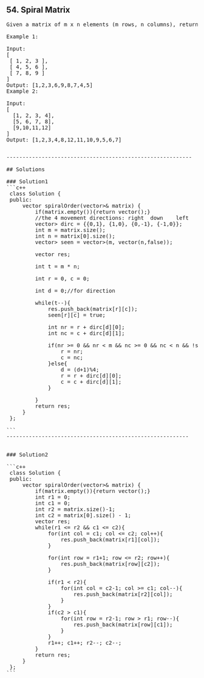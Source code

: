 ## 54. Spiral Matrix
<pre>
Given a matrix of m x n elements (m rows, n columns), return all elements of the matrix in spiral order.

Example 1:

Input:
[
 [ 1, 2, 3 ],
 [ 4, 5, 6 ],
 [ 7, 8, 9 ]
]
Output: [1,2,3,6,9,8,7,4,5]
Example 2:

Input:
[
  [1, 2, 3, 4],
  [5, 6, 7, 8],
  [9,10,11,12]
]
Output: [1,2,3,4,8,12,11,10,9,5,6,7]
<pre>

----------------------------------------------------------

## Solutions

### Solution1
```c++
 class Solution {
 public:
     vector<int> spiralOrder(vector<vector<int>>& matrix) {
         if(matrix.empty()){return vector<int>();}
         //the 4 movement directions: right  down    left     up
         vector<vector<int>> dirc = {{0,1}, {1,0}, {0,-1}, {-1,0}};
         int m = matrix.size();
         int n = matrix[0].size();
         vector<vector<bool>> seen = vector<vector<bool>>(m, vector<bool>(n,false));

         vector<int> res;

         int t = m * n;

         int r = 0, c = 0;

         int d = 0;//for direction

         while(t--){
             res.push_back(matrix[r][c]);
             seen[r][c] = true;

             int nr = r + dirc[d][0];
             int nc = c + dirc[d][1];

             if(nr >= 0 && nr < m && nc >= 0 && nc < n && !seen[nr][nc]){
                 r = nr;
                 c = nc;
             }else{
                 d = (d+1)%4;
                 r = r + dirc[d][0];
                 c = c + dirc[d][1];
             }

         }
         return res;
     }
 };
 
```
---------------------------------------------------------


### Solution2

```c++
 class Solution {
 public:
     vector<int> spiralOrder(vector<vector<int>>& matrix) {
         if(matrix.empty()){return vector<int>();}
         int r1 = 0;
         int c1 = 0;
         int r2 = matrix.size()-1;
         int c2 = matrix[0].size() - 1;
         vector<int> res;
         while(r1 <= r2 && c1 <= c2){
             for(int col = c1; col <= c2; col++){
                 res.push_back(matrix[r1][col]);
             }

             for(int row = r1+1; row <= r2; row++){
                 res.push_back(matrix[row][c2]);
             }

             if(r1 < r2){
                 for(int col = c2-1; col >= c1; col--){
                     res.push_back(matrix[r2][col]);
                 }
             }
             if(c2 > c1){
                 for(int row = r2-1; row > r1; row--){
                     res.push_back(matrix[row][c1]);
                 }
             }
             r1++; c1++; r2--; c2--;
         }
         return res;
     }
 };
```

